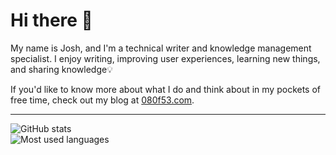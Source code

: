 # Hi there 👋

My name is Josh, and I'm a technical writer and knowledge management specialist. I enjoy writing, improving user experiences, learning new things, and sharing knowledge💡

If you'd like to know more about what I do and think about in my pockets of free time, check out my blog at [080f53.com](https://www.080f53.com/blog/).

-----

<picture>
  <img alt="GitHub stats" src="https://github-readme-stats.vercel.app/api?username=josh-wong&include_all_commits=true&show_icons=true">
</picture>
<br>
<picture>
  <img alt="Most used languages" src="https://github-readme-stats.vercel.app/api/top-langs?username=josh-wong&langs_count=10">
</picture>

